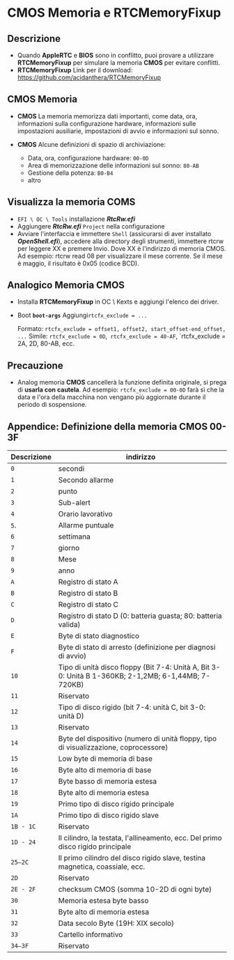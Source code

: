 # CMOS Memoria e RTCMemoryFixup

## Descrizione

- Quando **AppleRTC** e **BIOS** sono in conflitto, puoi provare a utilizzare **RTCMemoryFixup** per simulare la memoria **CMOS** per evitare conflitti.
- **RTCMemoryFixup** Link per il download: <https://github.com/acidanthera/RTCMemoryFixup>

## **CMOS** Memoria

- **CMOS** La memoria memorizza dati importanti, come data, ora, informazioni sulla configurazione hardware, informazioni sulle impostazioni ausiliarie, impostazioni di avvio e informazioni sul sonno.

- **CMOS** Alcune definizioni di spazio di archiviazione:

  - Data, ora, configurazione hardware: `00-0D`
  - Area di memorizzazione delle informazioni sul sonno: `80-AB`
  - Gestione della potenza: `B0-B4`
  - altro

## Visualizza la memoria COMS

- `EFI \ OC \ Tools` installazione ***RtcRw.efi***
- Aggiungere ***RtcRw.efi*** `Project` nella configurazione
- Avviare l'interfaccia e immettere `Shell` (assicurarsi di aver installato ***OpenShell.efi***), accedere alla directory degli strumenti, immettere rtcrw per leggere XX e premere Invio. Dove XX è l'indirizzo di memoria CMOS. Ad esempio: rtcrw read 08 per visualizzare il mese corrente. Se il mese è maggio, il risultato è 0x05 (codice BCD).


## Analogico **Memoria CMOS**

- Installa **RTCMemoryFixup** in OC \ Kexts e aggiungi l'elenco dei driver.

- Boot **`boot-args`** Aggiungi` rtcfx_exclude = ... `

   Formato: `rtcfx_exclude = offset1, offset2, start_offset-end_offset, ...` Simile: `rtcfx_exclude = 0D`,` rtcfx_exclude = 40-AF`, `rtcfx_exclude = 2A, 2D, 80-AB, ecc.


## Precauzione

- Analog memoria **CMOS** cancellerà la funzione definita originale, si prega di **usarla con cautela**. Ad esempio: `rtcfx_exclude = 00-0D` farà sì che la data e l'ora della macchina non vengano più aggiornate durante il periodo di sospensione.

## Appendice: Definizione della memoria **CMOS** 00-3F 

| Descrizione |indirizzo
|------------ | -------------------------------------------------------------------------------------------------|
| `0`         | secondi|
| `1`         | Secondo allarme|
| `2`         | punto |
| `3`         | Sub-alert |
| `4`         | Orario lavorativo
| `5`.        | Allarme puntuale |
| `6`         | settimana |
| `7`         | giorno |
| `8`         | Mese |
| `9`         |anno |
| `A`         | Registro di stato A |
| `B`         | Registro di stato B |
| `C`         | Registro di stato C |
| `D`         | Registro di stato D (0: batteria guasta; 80: batteria valida) |
| `E`         | Byte di stato diagnostico |
| `F`         | Byte di stato di arresto (definizione per diagnosi di avvio) |
| `10`        | Tipo di unità disco floppy (Bit 7-4: Unità A, Bit 3-0: Unità B 1-360KB; 2-1,2MB; 6-1,44MB; 7-720KB)|
| `11`        | Riservato |
| `12`        | Tipo di disco rigido (bit 7-4: unità C, bit 3-0: unità D) |
| `13`        | Riservato |
| `14`        | Byte del dispositivo (numero di unità floppy, tipo di visualizzazione, coprocessore) |
| `15`        | Low byte di memoria di base |
| `16`        | Byte alto di memoria di base |
| `17`        | Byte basso di memoria estesa |
| `18`        | Byte alto di memoria estesa |
| `19`        | Primo tipo di disco rigido principale |
| `1A`        | Primo tipo di disco rigido slave |
| `1B - 1C`   | Riservato |
| `1D - 24`   | Il cilindro, la testata, l'allineamento, ecc. Del primo disco rigido principale |
| `25—2C`     | Il primo cilindro del disco rigido slave, testina magnetica, coassiale, ecc. |
| `2D`        | Riservato |
| `2E - 2F`   | checksum CMOS (somma 10-2D di ogni byte) |
| `30`        | Memoria estesa byte basso |
| `31`        | Byte alto di memoria estesa |
| `32`        | Data secolo Byte (19H: XIX secolo) |
| `33`        | Cartello informativo |
| `34—3F`     | Riservato |
